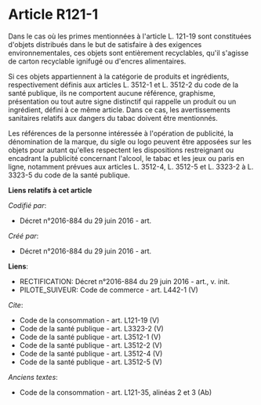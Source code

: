 # Article R121-1

Dans le cas où les primes mentionnées à l'article L. 121-19 sont constituées d'objets distribués dans le but de satisfaire à
des exigences environnementales, ces objets sont entièrement recyclables, qu'il s'agisse de carton recyclable ignifugé ou
d'encres alimentaires. 

Si ces objets appartiennent à la catégorie de produits et ingrédients, respectivement définis aux articles L. 3512-1 et L.
3512-2 du code de la santé publique, ils ne comportent aucune référence, graphisme, présentation ou tout autre signe
distinctif qui rappelle un produit ou un ingrédient, défini à ce même article. Dans ce cas, les avertissements sanitaires
relatifs aux dangers du tabac doivent être mentionnés. 

Les références de la personne intéressée à l'opération de publicité, la dénomination de la marque, du sigle ou logo peuvent
être apposées sur les objets pour autant qu'elles respectent les dispositions restreignant ou encadrant la publicité
concernant l'alcool, le tabac et les jeux ou paris en ligne, notamment prévues aux articles L. 3512-4, L. 3512-5 et L. 3323-2
à L. 3323-5 du code de la santé publique.

**Liens relatifs à cet article**

_Codifié par_:

  - Décret n°2016-884 du 29 juin 2016 - art.

_Créé par_:

  - Décret n°2016-884 du 29 juin 2016 - art.

**Liens**:

  - RECTIFICATION: Décret n°2016-884 du 29 juin 2016 - art., v. init.
  - PILOTE_SUIVEUR: Code de commerce - art. L442-1 (V)

_Cite_:

  - Code de la consommation - art. L121-19 (V)
  - Code de la santé publique - art. L3323-2 (V)
  - Code de la santé publique - art. L3512-1 (V)
  - Code de la santé publique - art. L3512-2 (V)
  - Code de la santé publique - art. L3512-4 (V)
  - Code de la santé publique - art. L3512-5 (V)

_Anciens textes_:

  - Code de la consommation - art. L121-35, alinéas 2 et 3 (Ab)
